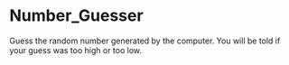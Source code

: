 # Number_Guesser

Guess the random number generated by the computer.
You will be told if your guess was too high or too low.
